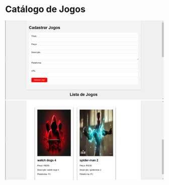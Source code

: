 # Catálogo de Jogos

![Exemplo de Uso](./assets/images/Screenshot_15.png)
![Exemplo de uso](./assets/images/Screenshot_16.png)

